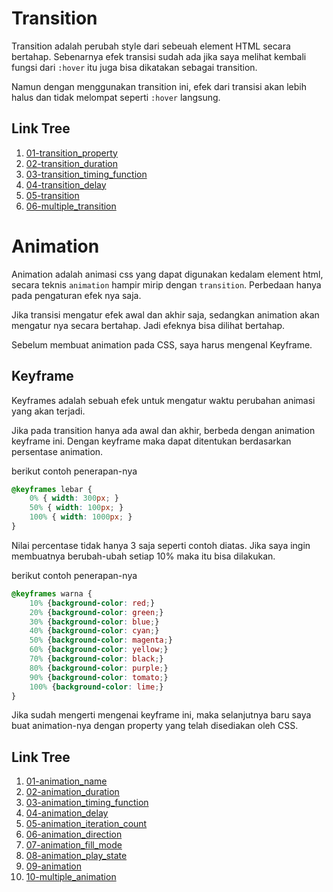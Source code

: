 # Transition

Transition adalah perubah style dari sebeuah element HTML secara bertahap. Sebenarnya efek transisi sudah ada jika saya melihat kembali fungsi dari `:hover` itu juga bisa dikatakan sebagai transition.

Namun dengan menggunakan transition ini, efek dari transisi akan lebih halus dan tidak melompat seperti `:hover` langsung.


## Link Tree

1. [01-transition_property](https://github.com/naidra68/belajar-css/tree/main/02-css/12-transition_animation/01-transition/01-transition_property)
2. [02-transition_duration](https://github.com/naidra68/belajar-css/tree/main/02-css/12-transition_animation/01-transition/02-transition_duration)
3. [03-transition_timing_function](https://github.com/naidra68/belajar-css/tree/main/02-css/12-transition_animation/01-transition/03-transition_timing_function)
4. [04-transition_delay](https://github.com/naidra68/belajar-css/tree/main/02-css/12-transition_animation/01-transition/04-transition_delay)
5. [05-transition](https://github.com/naidra68/belajar-css/tree/main/02-css/12-transition_animation/01-transition/05-transition)
6. [06-multiple_transition](https://github.com/naidra68/belajar-css/tree/main/02-css/12-transition_animation/01-transition/06-multiple_transition)

# Animation

Animation adalah animasi css yang dapat digunakan kedalam element html, secara teknis `animation` hampir mirip dengan `transition`. Perbedaan hanya pada pengaturan efek nya saja.

Jika transisi mengatur efek awal dan akhir saja, sedangkan animation akan mengatur nya secara bertahap. Jadi efeknya bisa dilihat bertahap.

Sebelum membuat animation pada CSS, saya harus mengenal Keyframe.

## Keyframe

Keyframes adalah sebuah efek untuk mengatur waktu perubahan animasi yang akan terjadi.

Jika pada transition hanya ada awal dan akhir, berbeda dengan animation keyframe ini. Dengan keyframe maka dapat ditentukan berdasarkan persentase animation.

berikut contoh penerapan-nya

```css
@keyframes lebar {
    0% { width: 300px; }
    50% { width: 100px; }
    100% { width: 1000px; }
}
```

Nilai percentase tidak hanya 3 saja seperti contoh diatas. Jika saya ingin membuatnya berubah-ubah setiap 10% maka itu bisa dilakukan.

berikut contoh penerapan-nya

```css
@keyframes warna {
    10% {background-color: red;}
    20% {background-color: green;}
    30% {background-color: blue;}
    40% {background-color: cyan;}
    50% {background-color: magenta;}
    60% {background-color: yellow;}
    70% {background-color: black;}
    80% {background-color: purple;}
    90% {background-color: tomato;}
    100% {background-color: lime;}
}
```

Jika sudah mengerti mengenai keyframe ini, maka selanjutnya baru saya buat animation-nya dengan property yang telah disediakan oleh CSS.

## Link Tree

1. [01-animation_name](https://github.com/naidra68/belajar-css/tree/main/02-css/12-transition_animation/02-animation/01-animation_name)
2. [02-animation_duration](https://github.com/naidra68/belajar-css/tree/main/02-css/12-transition_animation/02-animation/02-animation_duration)
3. [03-animation_timing_function](https://github.com/naidra68/belajar-css/tree/main/02-css/12-transition_animation/02-animation/03-animation_timing_function)
4. [04-animation_delay](https://github.com/naidra68/belajar-css/tree/main/02-css/12-transition_animation/02-animation/04-animation_delay)
5. [05-animation_iteration_count](https://github.com/naidra68/belajar-css/tree/main/02-css/12-transition_animation/02-animation/05-animation_iteration_count)
6. [06-animation_direction](https://github.com/naidra68/belajar-css/tree/main/02-css/12-transition_animation/02-animation/06-animation_direction)
7. [07-animation_fill_mode](https://github.com/naidra68/belajar-css/tree/main/02-css/12-transition_animation/02-animation/07-animation_fill_mode)
8. [08-animation_play_state](https://github.com/naidra68/belajar-css/tree/main/02-css/12-transition_animation/02-animation/08-animation_play_state)
9. [09-animation](https://github.com/naidra68/belajar-css/tree/main/02-css/12-transition_animation/02-animation/09-animation)
10. [10-multiple_animation](https://github.com/naidra68/belajar-css/tree/main/02-css/12-transition_animation/02-animation/10-multiple_animation)